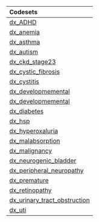 |Codesets                     |
|:----------------------------|
|[dx_ADHD](https://pedsnet.github.io/Variable-Dictionary/pages/conditions/dx_ADHD_md_page.html)|
|[dx_anemia](https://pedsnet.github.io/Variable-Dictionary/pages/conditions/dx_anemia_md_page.html)|
|[dx_asthma](https://pedsnet.github.io/Variable-Dictionary/pages/conditions/dx_asthma_md_page.html)|
|[dx_autism](https://pedsnet.github.io/Variable-Dictionary/pages/conditions/dx_autism_md_page.html)|
|[dx_ckd_stage23](https://pedsnet.github.io/Variable-Dictionary/pages/conditions/dx_ckd_stage23_md_page.html)|
|[dx_cystic_fibrosis](https://pedsnet.github.io/Variable-Dictionary/pages/conditions/dx_cystic_fibrosis_md_page.html)|
|[dx_cystitis](https://pedsnet.github.io/Variable-Dictionary/pages/conditions/dx_cystitis_md_page.html)|
|[dx_developmemental](https://pedsnet.github.io/Variable-Dictionary/pages/conditions/dx_developmemental_md_page.html)|
|[dx_developmemental](https://pedsnet.github.io/Variable-Dictionary/pages/conditions/dx_developmemental_md_page.html)|
|[dx_diabetes](https://pedsnet.github.io/Variable-Dictionary/pages/conditions/dx_diabetes_md_page.html)|
|[dx_hsp](https://pedsnet.github.io/Variable-Dictionary/pages/conditions/dx_hsp_md_page.html)|
|[dx_hyperoxaluria](https://pedsnet.github.io/Variable-Dictionary/pages/conditions/dx_hyperoxaluria_md_page.html)|
|[dx_malabsorption](https://pedsnet.github.io/Variable-Dictionary/pages/conditions/dx_malabsorption_md_page.html)|
|[dx_malignancy](https://pedsnet.github.io/Variable-Dictionary/pages/conditions/dx_malignancy_md_page.html)|
|[dx_neurogenic_bladder](https://pedsnet.github.io/Variable-Dictionary/pages/conditions/dx_neurogenic_bladder_md_page.html)|
|[dx_peripheral_neuropathy](https://pedsnet.github.io/Variable-Dictionary/pages/conditions/dx_peripheral_neuropathy_md_page.html)|
|[dx_premature](https://pedsnet.github.io/Variable-Dictionary/pages/conditions/dx_premature_md_page.html)|
|[dx_retinopathy](https://pedsnet.github.io/Variable-Dictionary/pages/conditions/dx_retinopathy_md_page.html)|
|[dx_urinary_tract_obstruction](https://pedsnet.github.io/Variable-Dictionary/pages/conditions/dx_urinary_tract_obstruction_md_page.html)|
|[dx_uti](https://pedsnet.github.io/Variable-Dictionary/pages/conditions/dx_uti_md_page.html)|

